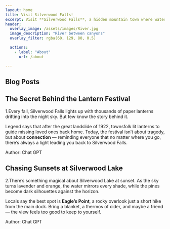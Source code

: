 ```yaml
---
layout: home
title: Visit Silverwood Falls! 
excerpt: Visit **Silverwood Falls**, a hidden mountain town where waterfalls sing, trails wind through misty pines, and history lingers in every stone on Main Street. Whether you want to hike, explore, dine, or simply breathe in the crisp mountain air, Silverwood Falls offers a little magic for everyone.  
header:
  overlay_image: /assets/images/River.jpg
  image_description: "River between canyons"
  overlay_filter: rgba(60, 129, 80, 0.5)

  actions:
    - label: "About"
      url: /about

---
```


## Blog Posts

## The Secret Behind the Lantern Festival

1.Every fall, Silverwood Falls lights up with thousands of paper lanterns drifting into the night sky. But few know the story behind it.  

Legend says that after the great landslide of 1922, townsfolk lit lanterns to guide missing loved ones back home. Today, the festival isn’t about tragedy, but about **connection** — reminding everyone that no matter where you go, there’s always a light leading you back to Silverwood Falls. 

Author: Chat GPT

## Chasing Sunsets at Silverwood Lake

2.There’s something magical about Silverwood Lake at sunset. As the sky turns lavender and orange, the water mirrors every shade, while the pines become dark silhouettes against the horizon.  

Locals say the best spot is **Eagle’s Point**, a rocky overlook just a short hike from the main dock. Bring a blanket, a thermos of cider, and maybe a friend — the view feels too good to keep to yourself.

Author: Chat GPT